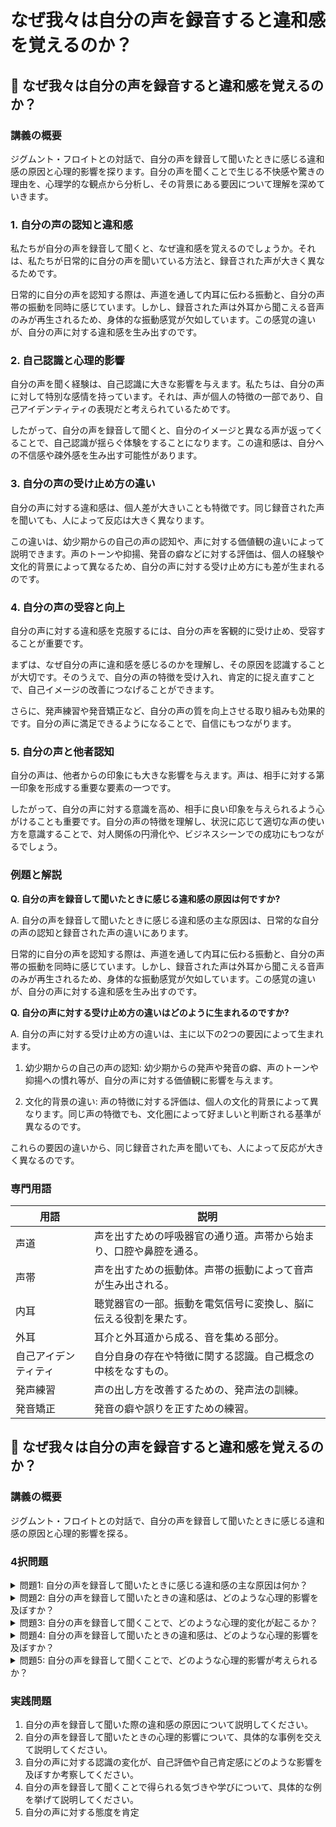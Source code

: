# なぜ我々は自分の声を録音すると違和感を覚えるのか？

## 📝 なぜ我々は自分の声を録音すると違和感を覚えるのか？

<a id="introduction"></a>
### 講義の概要

ジグムント・フロイトとの対話で、自分の声を録音して聞いたときに感じる違和感の原因と心理的影響を探ります。自分の声を聞くことで生じる不快感や驚きの理由を、心理学的な観点から分析し、その背景にある要因について理解を深めていきます。

<a id="topic1"></a>
### 1. 自分の声の認知と違和感

私たちが自分の声を録音して聞くと、なぜ違和感を覚えるのでしょうか。それは、私たちが日常的に自分の声を聞いている方法と、録音された声が大きく異なるためです。

日常的に自分の声を認知する際は、声道を通して内耳に伝わる振動と、自分の声帯の振動を同時に感じています。しかし、録音された声は外耳から聞こえる音声のみが再生されるため、身体的な振動感覚が欠如しています。この感覚の違いが、自分の声に対する違和感を生み出すのです。

<a id="topic2"></a>
### 2. 自己認識と心理的影響

自分の声を聞く経験は、自己認識に大きな影響を与えます。私たちは、自分の声に対して特別な感情を持っています。それは、声が個人の特徴の一部であり、自己アイデンティティの表現だと考えられているためです。

したがって、自分の声を録音して聞くと、自分のイメージと異なる声が返ってくることで、自己認識が揺らぐ体験をすることになります。この違和感は、自分への不信感や疎外感を生み出す可能性があります。

<a id="topic3"></a>
### 3. 自分の声の受け止め方の違い

自分の声に対する違和感は、個人差が大きいことも特徴です。同じ録音された声を聞いても、人によって反応は大きく異なります。

この違いは、幼少期からの自己の声の認知や、声に対する価値観の違いによって説明できます。声のトーンや抑揚、発音の癖などに対する評価は、個人の経験や文化的背景によって異なるため、自分の声に対する受け止め方にも差が生まれるのです。

<a id="topic4"></a>
### 4. 自分の声の受容と向上

自分の声に対する違和感を克服するには、自分の声を客観的に受け止め、受容することが重要です。

まずは、なぜ自分の声に違和感を感じるのかを理解し、その原因を認識することが大切です。そのうえで、自分の声の特徴を受け入れ、肯定的に捉え直すことで、自己イメージの改善につなげることができます。

さらに、発声練習や発音矯正など、自分の声の質を向上させる取り組みも効果的です。自分の声に満足できるようになることで、自信にもつながります。

<a id="topic5"></a>
### 5. 自分の声と他者認知

自分の声は、他者からの印象にも大きな影響を与えます。声は、相手に対する第一印象を形成する重要な要素の一つです。

したがって、自分の声に対する意識を高め、相手に良い印象を与えられるよう心がけることも重要です。自分の声の特徴を理解し、状況に応じて適切な声の使い方を意識することで、対人関係の円滑化や、ビジネスシーンでの成功にもつながるでしょう。

### 例題と解説

<b>Q. 自分の声を録音して聞いたときに感じる違和感の原因は何ですか?</b>

A. 自分の声を録音して聞いたときに感じる違和感の主な原因は、日常的な自分の声の認知と録音された声の違いにあります。

日常的に自分の声を認知する際は、声道を通して内耳に伝わる振動と、自分の声帯の振動を同時に感じています。しかし、録音された声は外耳から聞こえる音声のみが再生されるため、身体的な振動感覚が欠如しています。この感覚の違いが、自分の声に対する違和感を生み出すのです。

<b>Q. 自分の声に対する受け止め方の違いはどのように生まれるのですか?</b>

A. 自分の声に対する受け止め方の違いは、主に以下の2つの要因によって生まれます。

1. 幼少期からの自己の声の認知: 幼少期からの発声や発音の癖、声のトーンや抑揚への慣れ等が、自分の声に対する価値観に影響を与えます。

2. 文化的背景の違い: 声の特徴に対する評価は、個人の文化的背景によって異なります。同じ声の特徴でも、文化圏によって好ましいと判断される基準が異なるのです。

これらの要因の違いから、同じ録音された声を聞いても、人によって反応が大きく異なるのです。

### 専門用語

| 用語 | 説明 |
| --- | --- |
| 声道 | 声を出すための呼吸器官の通り道。声帯から始まり、口腔や鼻腔を通る。 |
| 声帯 | 声を出すための振動体。声帯の振動によって音声が生み出される。 |
| 内耳 | 聴覚器官の一部。振動を電気信号に変換し、脳に伝える役割を果たす。 |
| 外耳 | 耳介と外耳道から成る、音を集める部分。 |
| 自己アイデンティティ | 自分自身の存在や特徴に関する認識。自己概念の中核をなすもの。 |
| 発声練習 | 声の出し方を改善するための、発声法の訓練。 |
| 発音矯正 | 発音の癖や誤りを正すための練習。 |

## 📝 なぜ我々は自分の声を録音すると違和感を覚えるのか？

<a id="introduction"></a>
### 講義の概要
ジグムント・フロイトとの対話で、自分の声を録音して聞いたときに感じる違和感の原因と心理的影響を探る。

<a id="multiple-choice"></a>
### 4択問題

<details>
<summary>問題1: 自分の声を録音して聞いたときに感じる違和感の主な原因は何か？</summary>

- a. 声の音質が悪いため
- b. 自分の声が他人の声と違うため
- c. 自分の声が実際の声と異なって聞こえるため
- d. 自分の声を聞くことに慣れていないため

<details>
<summary>回答と解説</summary>

回答: c. 自分の声が実際の声と異なって聞こえるため

解説: 
自分の声は、自分の頭蓋骨を通して聞こえる内部音と、外部から聞こえる声とが異なるため、録音した自分の声は違和感を感じさせる。これは、自分の声がどのように聞こえているかと、実際の声が異なるためである。
> "自分の声は、頭蓋骨を通して聞こえる内部音と、外部から聞こえる声が異なるため、録音した自分の声は違和感を感じさせる。"
</details>
</details>

<details>
<summary>問題2: 自分の声を録音して聞いたときの違和感は、どのような心理的影響を及ぼすか？</summary>

- a. 自己肯定感が高まる
- b. 自己イメージが良くなる
- c. 自己評価が低下する
- d. 自己信頼感が高まる

<details>
<summary>回答と解説</summary>

回答: c. 自己評価が低下する

解説:
自分の声を録音して聞くと、実際の声と異なることから、自分の声に対する認識が変わり、自己イメージや自己評価が低下する傾向がある。この違和感は、自分の声に対する否定的な感情を生み出し、自己肯定感の低下につながる。
> "自分の声を録音して聞くと、実際の声と異なることから、自己イメージや自己評価が低下する傾向がある。この違和感は、自分の声に対する否定的な感情を生み出し、自己肯定感の低下につながる。"
</details>
</details>

<details>
<summary>問題3: 自分の声を録音して聞くことで、どのような心理的変化が起こるか？</summary>

- a. 自分の声に対する理解が深まる
- b. 自分の声に対する愛着が高まる
- c. 自分の声に対する嫌悪感が高まる
- d. 自分の声に対する関心が低下する

<details>
<summary>回答と解説</summary>

回答: c. 自分の声に対する嫌悪感が高まる

解説:
自分の声を録音して聞くことで、実際の声と異なる自分の声に対して嫌悪感が高まる。これは、自分の声に対する認識が変化し、自己イメージとのギャップを感じるためである。この違和感は、自分の声に対する否定的な感情を生み出し、自己受容性の低下につながる。
> "自分の声を録音して聞くことで、実際の声と異なる自分の声に対して嫌悪感が高まる。これは、自分の声に対する認識が変化し、自己イメージとのギャップを感じるためである。"
</details>
</details>

<details>
<summary>問題4: 自分の声を録音して聞いたときの違和感は、どのような心理的影響を及ぼすか？</summary>

- a. 自己理解が深まる
- b. 自己受容性が高まる
- c. 自己肯定感が向上する
- d. 自己評価が低下する

<details>
<summary>回答と解説</summary>

回答: d. 自己評価が低下する

解説:
自分の声を録音して聞くと、実際の声と異なることから、自分の声に対する認識が変わり、自己イメージや自己評価が低下する傾向がある。この違和感は、自分の声に対する否定的な感情を生み出し、自己肯定感の低下につながる。
> "自分の声を録音して聞くと、実際の声と異なることから、自己イメージや自己評価が低下する傾向がある。この違和感は、自分の声に対する否定的な感情を生み出し、自己肯定感の低下につながる。"
</details>
</details>

<details>
<summary>問題5: 自分の声を録音して聞くことで、どのような心理的影響が考えられるか？</summary>

- a. 自己理解が深まる
- b. 自己受容性が高まる
- c. 自己評価が上昇する
- d. 自己肯定感が低下する

<details>
<summary>回答と解説</summary>

回答: d. 自己肯定感が低下する

解説:
自分の声を録音して聞くと、実際の声と異なることから、自分の声に対する認識が変わり、自己イメージや自己評価が低下する傾向がある。この違和感は、自分の声に対する否定的な感情を生み出し、自己肯定感の低下につながる。
> "自分の声を録音して聞くと、実際の声と異なることから、自己イメージや自己評価が低下する傾向がある。この違和感は、自分の声に対する否定的な感情を生み出し、自己肯定感の低下につながる。"
</details>
</details>

<a id="practice-problems"></a>
### 実践問題

1. 自分の声を録音して聞いた際の違和感の原因について説明してください。
2. 自分の声を録音して聞いたときの心理的影響について、具体的な事例を交えて説明してください。
3. 自分の声に対する認識の変化が、自己評価や自己肯定感にどのような影響を及ぼすか考察してください。
4. 自分の声を録音して聞くことで得られる気づきや学びについて、具体的な例を挙げて説明してください。
5. 自分の声に対する態度を肯定
